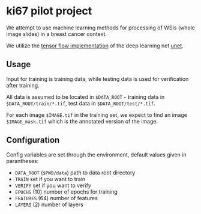 # ki67 pilot project

We attempt to use machine learning methods for processing of WSIs (whole image
slides) in a breast cancer context.

We utilize the [tensor flow implementation](https://github.com/jakeret/tf_unet)
of the deep learning net
[unet](https://lmb.informatik.uni-freiburg.de/people/ronneber/u-net/).

## Usage

Input for training is training data, while testing data is used for
verification after training.

All data is assumed to be located in `$DATA_ROOT` - training data in
`$DATA_ROOT/train/*.tif`, test data in `$DATA_ROOT/test/*.tif`.

For each image `$IMAGE.tif` in the training set, we expect to find an image
`$IMAGE_mask.tif` which is the annotated version of the image.

## Configuration

Config variables are set through the environment, default values given in
parantheses:

- `DATA_ROOT` (`$PWD/data`) path to data root directory
- `TRAIN` set if you want to train
- `VERIFY` set if you want to verify
- `EPOCHS` (10) number of epochs for training
- `FEATURES` (64) number of features
- `LAYERS` (2) number of layers
